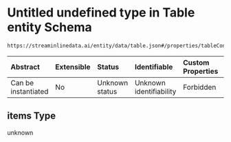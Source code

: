 # Untitled undefined type in Table entity Schema

```txt
https://streaminlinedata.ai/entity/data/table.json#/properties/tableConstraints/items
```



| Abstract            | Extensible | Status         | Identifiable            | Custom Properties | Additional Properties | Access Restrictions | Defined In                                                                 |
| :------------------ | :--------- | :------------- | :---------------------- | :---------------- | :-------------------- | :------------------ | :------------------------------------------------------------------------- |
| Can be instantiated | No         | Unknown status | Unknown identifiability | Forbidden         | Allowed               | none                | [table.json*](../out/schema/entity/data/table.json "open original schema") |

## items Type

unknown
